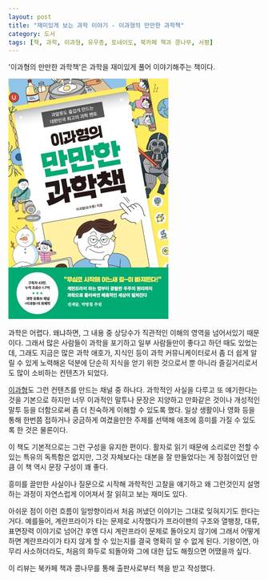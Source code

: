 ```yaml
---
layout: post
title: "재미있게 보는 과학 이야기 - 이과형의 만만한 과학책"
category: 도서
tags: [책, 과학, 이과형, 유우종, 토네이도, 북카페 책과 콩나무, 서평]
---
```


'이과형의 만만한 과학책'은
과학을 재미있게 풀어 이야기해주는 책이다.

![표지](/images/scibrothers-easy-science-book-h480.jpg)

과학은 어렵다.
왜냐하면, 그 내용 중 상당수가 직관적인 이해의 영역을 넘어서있기 때문이다.
그래서 많은 사람들이 과학을 포기하고 일부 사람들만이 좋다고 하던 때도 있었는데,
그래도 지금은 많은 과학 애호가, 지식인 등이
과학 커뮤니케이터로서 좀 더 쉽게 알릴 수 있게 노력해온 덕분에
단순히 지식을 얻기 위한 것으로서 뿐 아니라
즐길거리로서도 많이 소비하는 컨텐츠가 되었다.

[이과형](https://www.youtube.com/@scibrother)도 그런 컨텐츠를 만드는 채널 중 하나다.
과학적인 사실을 다루고 또 얘기한다는 것을 기본으로 하지만
너무 이과적인 말투나 문장은 지양하고
만화같은 것이나 개성적인 말투 등을 더함으로써
좀 더 친숙하게 이해할 수 있도록 했다.
일상 생활이나 영화 등을 통해 한번쯤 접하거나 궁금하게 여겼을만한 주제를 선택해
애초에 흥미를 가질 수 있도록 한 것은 물론이다.

이 책도 기본적으로는 그런 구성을 유지한 편이다.
활자로 읽기 때문에 소리로만 전할 수 있는 특유의 독특함은 없지만,
그것 자체보다는 대본을 잘 만들었다는 게 장점이었던 만큼
이 책 역시 문장 구성이 꽤 좋다.

흥미를 끌만한 사실이나 질문으로 시작해
과학적인 고찰을 얘기하고
왜 그런것인지 설명하는 과정이 자연스럽게 이어져서
잘 읽히고 보는 재미도 있다.

아쉬운 점이 이런 흐름이 일방향이라서
처음 꺼냈던 이야기는 그대로 잊혀지기도 한다는 거다.
예를들어, 계란프라이가 타는 문제로 시작했다가
프라이팬의 구조와 열팽창, 대류, 표면장력 이야기로 넘어간 후엔
다시 계란프라이 문제로 돌아오지 않기에
그래서 어떻게 하면 계란프라이가 타지 않게 할 수 있는지를 결국 명확히 알 수 없게 된다.
기왕이면, 아무리 사소하더라도, 처음의 화두로 되돌아와 그에 대한 답도 해줬으면 어땠을까 싶다.



<div class="im im-info">
이 리뷰는 북카페 책과 콩나무를 통해 출판사로부터 책을 받고 작성했다.
</div>
